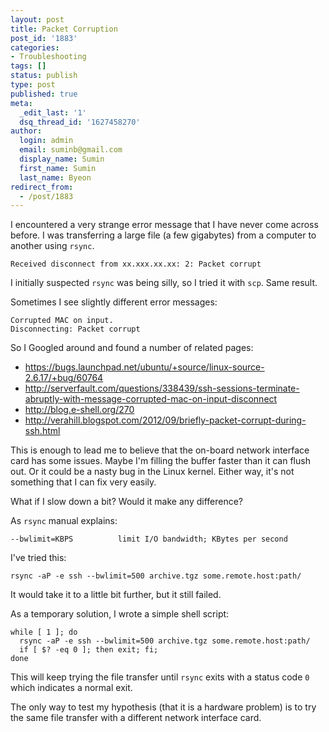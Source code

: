 ```yaml
---
layout: post
title: Packet Corruption
post_id: '1883'
categories:
- Troubleshooting
tags: []
status: publish
type: post
published: true
meta:
  _edit_last: '1'
  dsq_thread_id: '1627458270'
author:
  login: admin
  email: suminb@gmail.com
  display_name: Sumin
  first_name: Sumin
  last_name: Byeon
redirect_from:
  - /post/1883
---
```

I encountered a very strange error message that I have never come across before. I was transferring a large file (a few gigabytes) from a computer to another using `rsync`.

    Received disconnect from xx.xxx.xx.xx: 2: Packet corrupt

I initially suspected `rsync` was being silly, so I tried it with `scp`. Same result.

Sometimes I see slightly different error messages:

    Corrupted MAC on input.
    Disconnecting: Packet corrupt

So I Googled around and found a number of related pages:

* <https://bugs.launchpad.net/ubuntu/+source/linux-source-2.6.17/+bug/60764>
* <http://serverfault.com/questions/338439/ssh-sessions-terminate-abruptly-with-message-corrupted-mac-on-input-disconnect>
* <http://blog.e-shell.org/270>
* <http://verahill.blogspot.com/2012/09/briefly-packet-corrupt-during-ssh.html>

This is enough to lead me to believe that the on-board network interface card has some issues. Maybe I'm filling the buffer faster than it can flush out. Or it could be a nasty bug in the Linux kernel. Either way, it's not something that I can fix very easily.

What if I slow down a bit? Would it make any difference?

As `rsync` manual explains:

    --bwlimit=KBPS          limit I/O bandwidth; KBytes per second

I've tried this:

    rsync -aP -e ssh --bwlimit=500 archive.tgz some.remote.host:path/

It would take it to a little bit further, but it still failed.

As a temporary solution, I wrote a simple shell script:

    while [ 1 ]; do
      rsync -aP -e ssh --bwlimit=500 archive.tgz some.remote.host:path/
      if [ $? -eq 0 ]; then exit; fi;
    done

This will keep trying the file transfer until `rsync` exits with a status code `0` which indicates a normal exit.

The only way to test my hypothesis (that it is a hardware problem) is to try the same file transfer with a different network interface card. 

